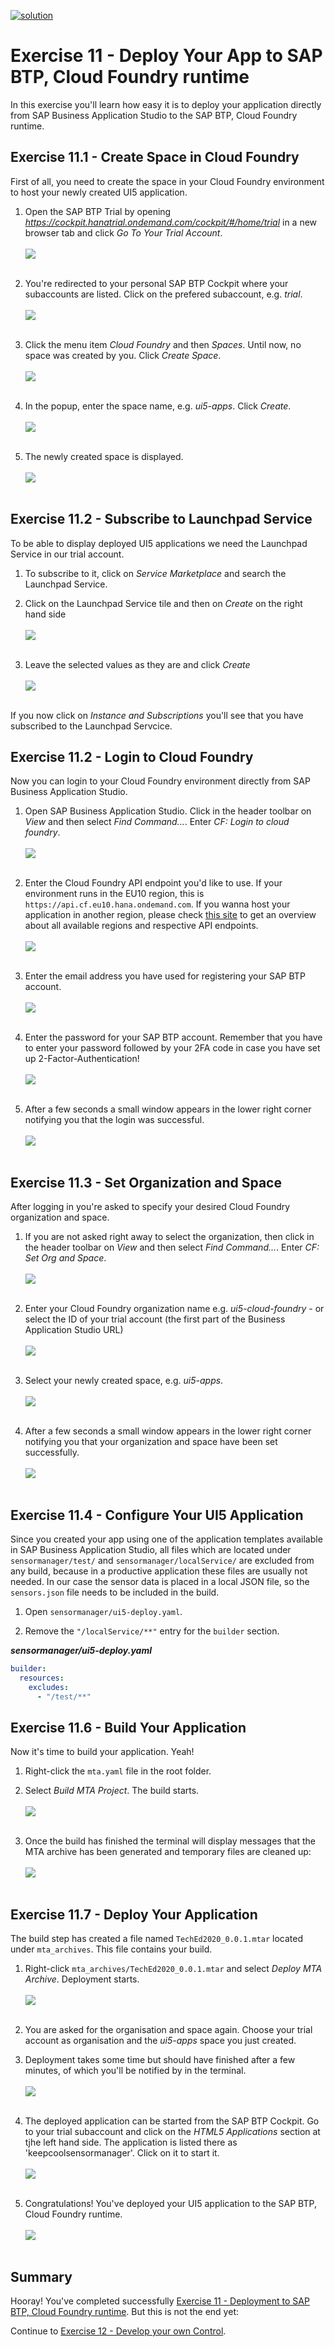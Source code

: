 [![solution](https://flat.badgen.net/badge/solution/available/green?icon=github)](../../../../tree/gh-pages/ex11)

# Exercise 11 - Deploy Your App to SAP BTP, Cloud Foundry runtime

In this exercise you'll learn how easy it is to deploy your application directly from SAP Business Application Studio to the SAP BTP, Cloud Foundry runtime.

## Exercise 11.1 - Create Space in Cloud Foundry

First of all, you need to create the space in your Cloud Foundry environment to host your newly created UI5 application.

1. Open the SAP BTP Trial by opening *https://cockpit.hanatrial.ondemand.com/cockpit/#/home/trial* in a new browser tab and click *Go To Your Trial Account*.
<br><br>![](images/11_01_0010.png)<br><br>

2. You're redirected to your personal SAP BTP Cockpit where your subaccounts are listed. Click on the prefered subaccount, e.g. *trial*.
<br><br>![](images/11_01_0020.png)<br><br>

3. Click the menu item *Cloud Foundry* and then *Spaces*. Until now, no space was created by you. Click *Create Space*.
<br><br>![](images/11_01_0030.png)<br><br>

4. In the popup, enter the space name, e.g. *ui5-apps*. Click *Create*.
<br><br>![](images/11_01_0040.png)<br><br>

5. The newly created space is displayed.
<br><br>![](images/11_01_0050.png)<br><br>

## Exercise 11.2 - Subscribe to Launchpad Service

To be able to display deployed UI5 applications we need the Launchpad Service in our trial account. 
1. To subscribe to it, click on *Service Marketplace* and search the Launchpad Service.
2. Click on the Launchpad Service tile and then on *Create* on the right hand side
<br><br>![](images/11_02_0060.png)<br><br>

3. Leave the selected values as they are and click *Create*
<br><br>![](images/11_02_0070.png)<br><br>

If you now click on *Instance and Subscriptions* you'll see that you have subscribed to the Launchpad Servcice.
## Exercise 11.2 - Login to Cloud Foundry

Now you can login to your Cloud Foundry environment directly from SAP Business Application Studio.

1. Open SAP Business Application Studio. Click in the header toolbar on *View* and then select *Find Command...*. Enter *CF: Login to cloud foundry*.
<br><br>![](images/11_02_0010.png)<br><br>

2. Enter the Cloud Foundry API endpoint you'd like to use. If your environment runs in the EU10 region, this is `https://api.cf.eu10.hana.ondemand.com`. If you wanna host your application in another region, please check [this site](https://help.sap.com/viewer/65de2977205c403bbc107264b8eccf4b/Cloud/en-US/350356d1dc314d3199dca15bd2ab9b0e.html) to get an overview about all available regions and respective API endpoints.
<br><br>![](images/11_02_0020.png)<br><br>

3. Enter the email address you have used for registering your SAP BTP account.
<br><br>![](images/11_02_0030.png)<br><br>

4. Enter the password for your SAP BTP account. Remember that you have to enter your password followed by your 2FA code in case you have set up 2-Factor-Authentication!
<br><br>![](images/11_02_0040.png)<br><br>

5. After a few seconds a small window appears in the lower right corner notifying you that the login was successful.
<br><br>![](images/11_02_0050.png)<br><br>


## Exercise 11.3 - Set Organization and Space

After logging in you're asked to specify your desired Cloud Foundry organization and space.

1. If you are not asked right away to select the organization, then click in the header toolbar on *View* and then select *Find Command...*. Enter *CF: Set Org and Space*.
<br><br>![](images/11_03_0010.png)<br><br>

2. Enter your Cloud Foundry organization name e.g. *ui5-cloud-foundry* - or select the ID of your trial account (the first part of the Business Application Studio URL)
<br><br>![](images/11_03_0020.png)<br><br>

3. Select your newly created space, e.g. *ui5-apps*.
<br><br>![](images/11_03_0030.png)<br><br>

4. After a few seconds a small window appears in the lower right corner notifying you that your organization and space have been set successfully.
<br><br>![](images/11_03_0040.png)<br><br>


## Exercise 11.4 - Configure Your UI5 Application

Since you created your app using one of the application templates available in SAP Business Application Studio, all files which are located under `sensormanager/test/` and `sensormanager/localService/` are excluded from any build, because in a productive application these files are usually not needed. In our case the sensor data is placed in a local JSON file, so the `sensors.json` file needs to be included in the build. 

1. Open `sensormanager/ui5-deploy.yaml`. 

2. Remove the `"/localService/**"` entry for the `builder` section.

***sensormanager/ui5-deploy.yaml***

````yaml
builder:
  resources:
    excludes:
      - "/test/**"
````

## Exercise 11.6 - Build Your Application

Now it's time to build your application. Yeah!

1. Right-click the `mta.yaml` file in the root folder.

2. Select *Build MTA Project*. The build starts.
<br><br>![](images/11_06_0010.png)<br><br>

3. Once the build has finished the terminal will display messages that the MTA archive has been generated and temporary files are cleaned up:
<br><br>![](images/11_06_0020.png)<br><br>


## Exercise 11.7 - Deploy Your Application

The build step has created a file named `TechEd2020_0.0.1.mtar` located under `mta_archives`. This file contains your build.

1. Right-click `mta_archives/TechEd2020_0.0.1.mtar` and select *Deploy MTA Archive*. Deployment starts.
<br><br>![](images/11_07_0010.png)<br><br>

2. You are asked for the organisation and space again. Choose your trial account as organisation and the *ui5-apps* space you just created. 

3. Deployment takes some time but should have finished after a few minutes, of which you'll be notified by in the terminal.
<br><br>![](images/11_07_0020.png)<br><br>

4. The deployed application can be started from the SAP BTP Cockpit. Go to your trial subaccount and click on the *HTML5 Applications* section at tjhe left hand side. The application is listed there as 'keepcoolsensormanager'. Click on it to start it.
<br><br>![](images/11_07_0030.png)<br><br>

5. Congratulations! You've deployed your UI5 application to the SAP BTP, Cloud Foundry runtime.
<br><br>![](images/11_07_0040.png)<br><br>

## Summary

Hooray! You've completed successfully [Exercise 11 - Deployment to SAP BTP, Cloud Foundry runtime](../ex11/README.md). But this is not the end yet:

Continue to [Exercise 12 - Develop your own Control](../ex12/README.md).
